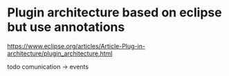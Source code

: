 # Plugin architecture based on eclipse but use annotations
https://www.eclipse.org/articles/Article-Plug-in-architecture/plugin_architecture.html

todo comunication -> events 
